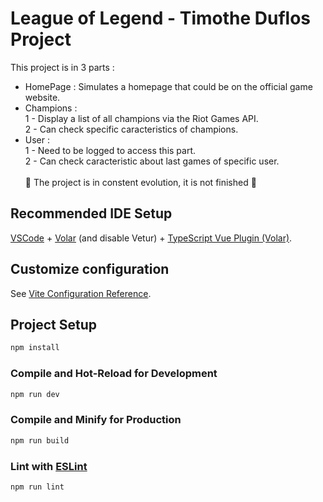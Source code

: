 # League of Legend - Timothe Duflos Project

This project is in 3 parts : 

- HomePage : Simulates a homepage that could be on the official game website.
- Champions : <br>
    1 - Display a list of all champions via the Riot Games API. <br>
    2 - Can check specific caracteristics of champions.<br>
- User : <br>
    1 - Need to be logged to access this part.<br>
    2 - Can check caracteristic about last games of specific user.<br>
    <br>
🚨 The project is in constent evolution, it is not finished 🚨


## Recommended IDE Setup

[VSCode](https://code.visualstudio.com/) + [Volar](https://marketplace.visualstudio.com/items?itemName=Vue.volar) (and disable Vetur) + [TypeScript Vue Plugin (Volar)](https://marketplace.visualstudio.com/items?itemName=Vue.vscode-typescript-vue-plugin).

## Customize configuration

See [Vite Configuration Reference](https://vitejs.dev/config/).

## Project Setup

```sh
npm install
```

### Compile and Hot-Reload for Development

```sh
npm run dev
```

### Compile and Minify for Production

```sh
npm run build
```

### Lint with [ESLint](https://eslint.org/)

```sh
npm run lint
```
